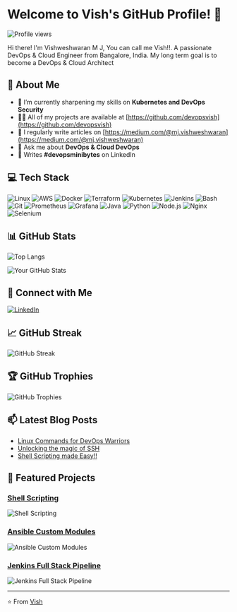 # Welcome to Vish's GitHub Profile! 👋

![Profile views](https://komarev.com/ghpvc/?username=devopsvish&color=blue)

Hi there! I'm Vishweshwaran M J, You can call me Vish!!. A passionate DevOps & Cloud Engineer from Bangalore, India. My long term goal is to become a DevOps & Cloud Architect

## 🚀 About Me
- 🌱 I’m currently sharpening my skills on **Kubernetes and DevOps Security**
- 👨‍💻 All of my projects are available at [https://github.com/devopsvish](https://github.com/devopsvish)
- 📝 I regularly write articles on [https://medium.com/@mj.vishweshwaran](https://medium.com/@mj.vishweshwaran)
- 💬 Ask me about **DevOps & Cloud DevOps**
- 🔔 Writes **#devopsminibytes** on LinkedIn

## 💻 Tech Stack

![Linux](https://img.shields.io/badge/Linux-FCC624?style=flat-square&logo=linux&logoColor=black)
![AWS](https://img.shields.io/badge/AWS-232F3E?style=flat-square&logo=amazon-aws&logoColor=white)
![Docker](https://img.shields.io/badge/Docker-2496ED?style=flat-square&logo=docker&logoColor=white)
![Terraform](https://img.shields.io/badge/Terraform-623CE4?style=flat-square&logo=terraform&logoColor=white)
![Kubernetes](https://img.shields.io/badge/Kubernetes-326CE5?style=flat-square&logo=kubernetes&logoColor=white)
![Jenkins](https://img.shields.io/badge/Jenkins-D24939?style=flat-square&logo=jenkins&logoColor=white)
![Bash](https://img.shields.io/badge/Bash-4EAA25?style=flat-square&logo=gnu-bash&logoColor=white)
![Git](https://img.shields.io/badge/Git-F05032?style=flat-square&logo=git&logoColor=white)
![Prometheus](https://img.shields.io/badge/Prometheus-E6522C?style=flat-square&logo=prometheus&logoColor=white)
![Grafana](https://img.shields.io/badge/Grafana-F46800?style=flat-square&logo=grafana&logoColor=white)
![Java](https://img.shields.io/badge/Java-007396?style=flat-square&logo=java&logoColor=white)
![Python](https://img.shields.io/badge/Python-3776AB?style=flat-square&logo=python&logoColor=white)
![Node.js](https://img.shields.io/badge/Node.js-339933?style=flat-square&logo=node.js&logoColor=white)
![Nginx](https://img.shields.io/badge/Nginx-009639?style=flat-square&logo=nginx&logoColor=white)
![Selenium](https://img.shields.io/badge/Selenium-43B02A?style=flat-square&logo=selenium&logoColor=white)

## 📊 GitHub Stats

![Top Langs](https://github-readme-stats.vercel.app/api/top-langs/?username=devopsvish&layout=compact&theme=radical)

![Your GitHub Stats](https://github-readme-stats.vercel.app/api?username=devopsvish&show_icons=true&theme=radical)

## 🔗 Connect with Me

[![LinkedIn](https://img.shields.io/badge/-LinkedIn-0077B5?style=flat-square&logo=linkedin&logoColor=white)](https://linkedin.com/in/vishweshwaran-mj)

## 📈 GitHub Streak

![GitHub Streak](https://github-readme-streak-stats.herokuapp.com/?user=devopsvish&theme=radical)

## 🏆 GitHub Trophies

![GitHub Trophies](https://github-profile-trophy.vercel.app/?username=devopsvish&theme=radical&no-bg=true&no-frame=true&margin-w=4)

## 📫 Latest Blog Posts

<!-- BLOG-POST-LIST:START -->
- [Linux Commands for DevOps Warriors](https://medium.com/@mj.vishweshwaran/vish-linux-commands-for-devops-warriors-3866e4f4e56)
- [Unlocking the magic of SSH](https://medium.com/@mj.vishweshwaran/vish-unlocking-the-magic-of-ssh-be5c858ab25b)
- [Shell Scripting made Easy!!](https://medium.com/@mj.vishweshwaran/shell-scripting-made-easy-856d3650f806)
<!-- BLOG-POST-LIST:END -->

## 🎨 Featured Projects

### [Shell Scripting](https://github.com/devopsvish/shell-scripting)
![Shell Scripting](https://github-readme-stats.vercel.app/api/pin/?username=devopsvish&repo=shell-scripting&theme=radical)

### [Ansible Custom Modules](https://github.com/devopsvish/ansible-custom-module)
![Ansible Custom Modules](https://github-readme-stats.vercel.app/api/pin/?username=devopsvish&repo=ansible-custom-module&theme=radical)

### [Jenkins Full Stack Pipeline](https://github.com/devopsvish/BoardGameListingWebApp)
![Jenkins Full Stack Pipeline](https://github-readme-stats.vercel.app/api/pin/?username=devopsvish&repo=BoardGameListingWebApp&theme=radical)

---

⭐️ From [Vish](https://github.com/devopsvish)
